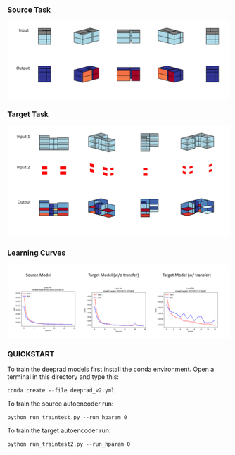### Source Task
![x](/paper/figures/in_out.PNG "x")

### Target Task
![x](/paper/figures/in_out2.PNG "x")

### Learning Curves
![x](/paper/figures/target_learning_curves.PNG "x")


### QUICKSTART
To train the deeprad models first install the conda environment. Open a terminal in this directory and type this:

```
conda create --file deeprad_v2.yml
```

To train the source autoencoder run:
```
python run_traintest.py --run_hparam 0
```

To train the target autoencoder run:
```
python run_traintest2.py --run_hparam 0
```


